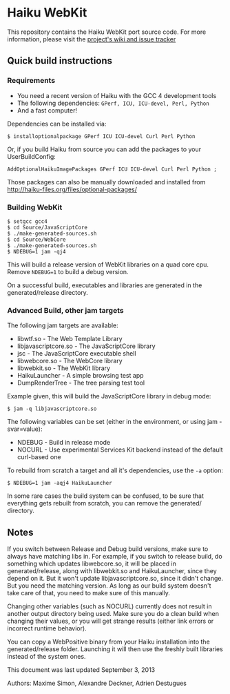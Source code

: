 # Haiku WebKit #

This repository contains the Haiku WebKit port source code.
For more information, please visit the [project's wiki and issue tracker](http://dev.haiku-os.org/)

## Quick build instructions ##

### Requirements ###

- You need a recent version of Haiku with the GCC 4 development tools
- The following dependencies: `GPerf, ICU, ICU-devel, Perl, Python`
- And a fast computer!

Dependencies can be installed via:

    $ installoptionalpackage GPerf ICU ICU-devel Curl Perl Python

Or, if you build Haiku from source you can add the packages to your UserBuildConfig:

    AddOptionalHaikuImagePackages GPerf ICU ICU-devel Curl Perl Python ;

Those packages can also be manually downloaded and installed from http://haiku-files.org/files/optional-packages/


### Building WebKit ###

    $ setgcc gcc4
    $ cd Source/JavaScriptCore
    $ ./make-generated-sources.sh
    $ cd Source/WebCore
    $ ./make-generated-sources.sh
    $ NDEBUG=1 jam -qj4

This will build a release version of WebKit libraries on a quad core cpu. Remove `NDEBUG=1` to build a debug version.

On a successful build, executables and libraries are generated in the generated/release directory.


### Advanced Build, other jam targets ###

The following jam targets are available:

- libwtf.so - The Web Template Library
- libjavascriptcore.so -  The JavaScriptCore library
- jsc	 - The JavaScriptCore executable shell
- libwebcore.so - The WebCore library
- libwebkit.so - The WebKit library
- HaikuLauncher - A simple browsing test app
- DumpRenderTree - The tree parsing test tool

Example given, this will build the JavaScriptCore library in debug mode:

    $ jam -q libjavascriptcore.so

The following variables can be set (either in the environment, or using jam -svar=value):
- NDEBUG - Build in release mode
- NOCURL - Use experimental Services Kit backend instead of the default curl-based one

To rebuild from scratch a target and all it's dependencies, use the `-a` option:

    $ NDEBUG=1 jam -aqj4 HaikuLauncher

In some rare cases the build system can be confused, to be sure that everything gets rebuilt from scratch,
you can remove the generated/ directory.


## Notes ##

If you switch between Release and Debug build versions, make sure to always
have matching libs in. For example, if you switch to release build, do something
which updates libwebcore.so, it will be placed in generated/release, along with
libwebkit.so and HaikuLauncher, since they depend on it. But it won't update
libjavascriptcore.so, since it didn't change. But you need the matching version.
As long as our build system doesn't take care of that, you need to make sure of
this manually.

Changing other variables (such as NOCURL) currently does not result in another
output directory being used. Make sure you do a clean build when changing their
values, or you will get strange results (either link errors or incorrect runtime
behavior).

You can copy a WebPositive binary from your Haiku installation into the
generated/release folder. Launching it will then use the freshly built
libraries instead of the system ones.

This document was last updated September 3, 2013

Authors: Maxime Simon, Alexandre Deckner, Adrien Destugues
